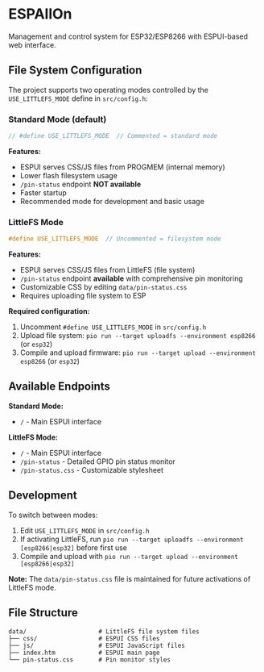 # ESPAllOn

Management and control system for ESP32/ESP8266 with ESPUI-based web interface.

## File System Configuration

The project supports two operating modes controlled by the `USE_LITTLEFS_MODE` define in `src/config.h`:

### Standard Mode (default)

```cpp
// #define USE_LITTLEFS_MODE  // Commented = standard mode
```

**Features:**

- ESPUI serves CSS/JS files from PROGMEM (internal memory)
- Lower flash filesystem usage
- `/pin-status` endpoint **NOT available**
- Faster startup
- Recommended mode for development and basic usage

### LittleFS Mode

```cpp
#define USE_LITTLEFS_MODE  // Uncommented = filesystem mode
```

**Features:**

- ESPUI serves CSS/JS files from LittleFS (file system)
- `/pin-status` endpoint **available** with comprehensive pin monitoring
- Customizable CSS by editing `data/pin-status.css`
- Requires uploading file system to ESP

**Required configuration:**

1. Uncomment `#define USE_LITTLEFS_MODE` in `src/config.h`
2. Upload file system: `pio run --target uploadfs --environment esp8266` (or `esp32`)
3. Compile and upload firmware: `pio run --target upload --environment esp8266` (or `esp32`)

## Available Endpoints

**Standard Mode:**

- `/` - Main ESPUI interface

**LittleFS Mode:**

- `/` - Main ESPUI interface
- `/pin-status` - Detailed GPIO pin status monitor
- `/pin-status.css` - Customizable stylesheet

## Development

To switch between modes:

1. Edit `USE_LITTLEFS_MODE` in `src/config.h`
2. If activating LittleFS, run `pio run --target uploadfs --environment [esp8266|esp32]` before first use
3. Compile and upload with `pio run --target upload --environment [esp8266|esp32]`

**Note:** The `data/pin-status.css` file is maintained for future activations of LittleFS mode.

## File Structure

```
data/                    # LittleFS file system files
├── css/                 # ESPUI CSS files
├── js/                  # ESPUI JavaScript files
├── index.htm            # ESPUI main page
└── pin-status.css       # Pin monitor styles
```
